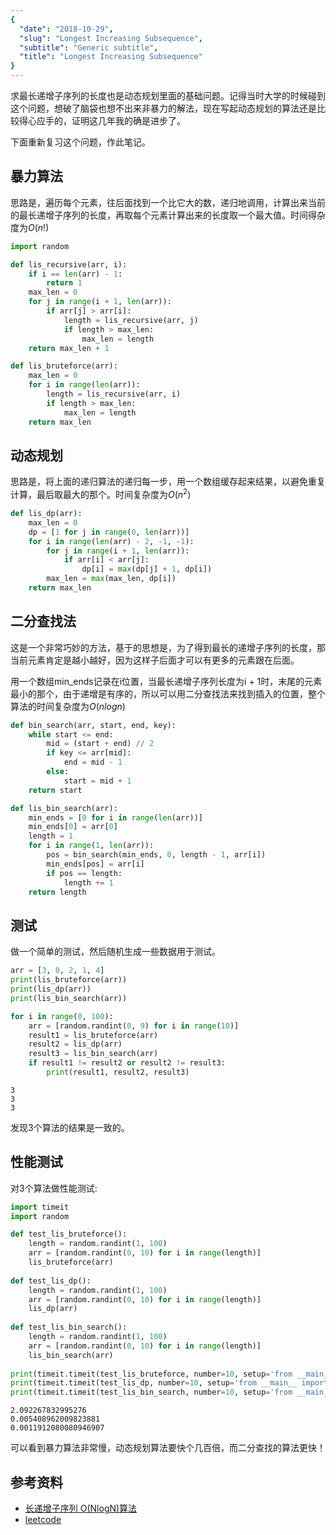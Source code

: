 ```yaml
---
{
  "date": "2018-10-29",
  "slug": "Longest Increasing Subsequence",
  "subtitle": "Generic subtitle",
  "title": "Longest Increasing Subsequence"
}
---
```

<!--more-->

求最长递增子序列的长度也是动态规划里面的基础问题。记得当时大学的时候碰到这个问题，想破了脑袋也想不出来非暴力的解法，现在写起动态规划的算法还是比较得心应手的，证明这几年我的确是进步了。

下面重新复习这个问题，作此笔记。

## 暴力算法

思路是，遍历每个元素，往后面找到一个比它大的数，递归地调用，计算出来当前的最长递增子序列的长度，再取每个元素计算出来的长度取一个最大值。时间得杂度为$O(n!)$


```python
import random

def lis_recursive(arr, i):
    if i == len(arr) - 1:
        return 1
    max_len = 0
    for j in range(i + 1, len(arr)):
        if arr[j] > arr[i]:
            length = lis_recursive(arr, j)
            if length > max_len:
                max_len = length
    return max_len + 1

def lis_bruteforce(arr):
    max_len = 0
    for i in range(len(arr)):
        length = lis_recursive(arr, i)
        if length > max_len:
            max_len = length
    return max_len
```

## 动态规划

思路是，将上面的递归算法的递归每一步，用一个数组缓存起来结果，以避免重复计算，最后取最大的那个。时间复杂度为$O(n^2)$


```python
def lis_dp(arr):
    max_len = 0
    dp = [1 for j in range(0, len(arr))]
    for i in range(len(arr) - 2, -1, -1):
        for j in range(i + 1, len(arr)):
            if arr[i] < arr[j]:
                dp[i] = max(dp[j] + 1, dp[i])
        max_len = max(max_len, dp[i])
    return max_len
```

## 二分查找法

这是一个非常巧妙的方法，基于的思想是，为了得到最长的递增子序列的长度，那当前元素肯定是越小越好，因为这样子后面才可以有更多的元素跟在后面。

用一个数组min_ends记录在i位置，当最长递增子序列长度为i + 1时，末尾的元素最小的那个，由于递增是有序的，所以可以用二分查找法来找到插入的位置，整个算法的时间复杂度为$O(nlogn)$


```python
def bin_search(arr, start, end, key):
    while start <= end:
        mid = (start + end) // 2
        if key <= arr[mid]:
            end = mid - 1
        else:
            start = mid + 1
    return start

def lis_bin_search(arr):
    min_ends = [0 for i in range(len(arr))]
    min_ends[0] = arr[0]
    length = 1
    for i in range(1, len(arr)):
        pos = bin_search(min_ends, 0, length - 1, arr[i])
        min_ends[pos] = arr[i]
        if pos == length:
            length += 1
    return length
```

## 测试

做一个简单的测试，然后随机生成一些数据用于测试。


```python
arr = [3, 0, 2, 1, 4]
print(lis_bruteforce(arr))
print(lis_dp(arr))
print(lis_bin_search(arr))

for i in range(0, 100):
    arr = [random.randint(0, 9) for i in range(10)]
    result1 = lis_bruteforce(arr)
    result2 = lis_dp(arr)
    result3 = lis_bin_search(arr)
    if result1 != result2 or result2 != result3:
        print(result1, result2, result3)
```

    3
    3
    3


发现3个算法的结果是一致的。

## 性能测试

对3个算法做性能测试:


```python
import timeit
import random

def test_lis_bruteforce():
    length = random.randint(1, 100)
    arr = [random.randint(0, 10) for i in range(length)]
    lis_bruteforce(arr)
    
def test_lis_dp():
    length = random.randint(1, 100)
    arr = [random.randint(0, 10) for i in range(length)]
    lis_dp(arr)
 
def test_lis_bin_search():
    length = random.randint(1, 100)
    arr = [random.randint(0, 10) for i in range(length)]
    lis_bin_search(arr)
    
print(timeit.timeit(test_lis_bruteforce, number=10, setup='from __main__ import test_lis_bruteforce'))
print(timeit.timeit(test_lis_dp, number=10, setup='from __main__ import test_lis_dp'))
print(timeit.timeit(test_lis_bin_search, number=10, setup='from __main__ import test_lis_bin_search'))
```

    2.092267832995276
    0.005408962009823881
    0.0011912080080946907


可以看到暴力算法非常慢，动态规划算法要快个几百倍，而二分查找的算法更快！

## 参考资料
- [长递增子序列 O(NlogN)算法 ](https://www.felix021.com/blog/read.php?1587)
- [leetcode](https://leetcode.com/problems/longest-increasing-subsequence/solution/)
